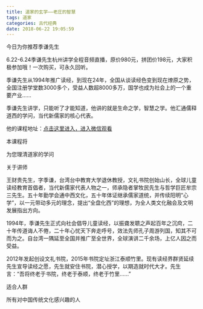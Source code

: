 ```yaml
---
title: 道家的玄学——老庄的智慧
tags: 道家
categories: 古代经典
date: 2018-06-22 19:05:59
---
```


今日为你推荐季谦先生

6.22-6.24季谦先生杭州讲学全程音频直播，原价980元，拼团价198元，大家积极参加哦！一次购买，可永久回听。

季谦先生从1994年推广读经，到现在24年，全国从谈读经色变到现在燎原之势，全国注册学堂数3000多个，受益人数超8000多万，国学也成为社会上的一个重要产业……

季谦先生讲学，只能听了才能知道，他讲的就是生命之学，智慧之学。他汇通儒释道西的学问，当代新儒家的核心代表。

他的课程地址：[点击这里进入，进入微信观看](https://m.qlchat.com/live/channel/channelPage/2000001437892490.htm?officialKey=270000348599804&pro_cl=)

本课程将

为您理清道家的学问

关于讲师

王财贵先生，字季谦，台湾台中教育大学退休教授，文礼书院创始山长，全球儿童读经教育首倡者，当代新儒家代表人物之一，师承隐者掌牧民先生与哲学巨匠牟宗三先生。五十年勤学会通中西文化，五十年体证继承儒家道统，并传续阳明“心学”，以一元带动多元的理念，提出“全盘化西”的理想，为全人类文化融会及文明发展指出方向。


1994年，季谦先生正式向社会倡导儿童读经，以振聋发聩之声起百年之沉疴，二十年传道诲人不倦，二十年心忧天下奔走呼号，效法先师孔子周游列国，知其不可而为之。自台湾一隅延至全国并推广至全世界，全球演讲二千余场，上亿人因之而受益。


2012年发起创设文礼书院，2015年书院定址浙江泰顺竹里。现有读经界群贤延续先生宣导读经之愿，先生就安住书院，潜心授学，以期造就时代大才。先生言：“吾将终老于书院，终老于泰顺，终老于竹里……”

适合人群

所有对中国传统文化感兴趣的人
